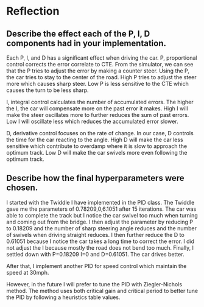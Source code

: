 # Reflection
## Describe the effect each of the P, I, D components had in your implementation.
Each P, I, and D has a significant effect when driving the car.
P, proportional control corrects the error correlate to CTE. From the simulator, we can see that the P tries to adjust the error by making a counter steer. Using the P, the car tries to stay to the center of the road.
High P tries to adjust the steer more which causes sharp steer.
Low P is less sensitive to the CTE which causes the turn to be less sharp.

I, integral control calculates the number of accumulated errors. The higher the I, the car will compensate more on the past error it makes.
High I will make the steer oscillates more to further reduces the sum of past errors.
Low I will oscillate less which reduces the accumulated error slower.

D, derivative control focuses on the rate of change. In our case, D controls the time for the car reacting to the angle.
High D will make the car less sensitive which contribute to overdamp where it is slow to approach the optimum track.
Low D will make the car swivels more even following the optimum track.


## Describe how the final hyperparameters were chosen.
I started with the Twiddle I have implemented in the PID class. The Twiddle gave me the parameters of 0.78209,0,6.1051 after 15 iterations.
The car was able to complete the track but I notice the car swivel too much when turning and coming out from the bridge.
I then adjust the parameter by reducing P to 0.18209 and the number of sharp steering angle reduces and the number of swivels when driving straight reduces.
I then further reduce the D to 0.61051 because I notice the car takes a long time to correct the error.
I did not adjust the I because mostly the road does not bend too much.
Finally, I settled down with P=0.18209 I=0 and D=0.61051. The car drives better.

After that, I implement another PID for speed control which maintain the speed at 30mph.

However, in the future I will prefer to tune the PID with Ziegler-Nichols method.
The method uses both critical gain and critical period to better tune the PID by following a heuristics table values.
